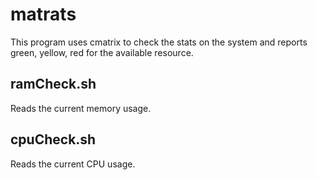 # matrats

This program uses cmatrix to check the stats on the system and reports green, yellow, red for the available resource.

## ramCheck.sh

Reads the current memory usage.

## cpuCheck.sh

Reads the current CPU usage.
